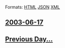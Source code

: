 
Formats: [HTML](2003/06/17/index.html)  [JSON](2003/06/17/index.json)  [XML](2003/06/17/index.xml)  

## [2003-06-17](/news/2003/06/17/index.md)

## [Previous Day...](/news/2003/06/16/index.md)


